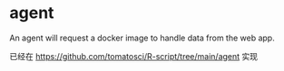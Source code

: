 # agent
An agent will request a docker image to handle data from the web app.

已经在 https://github.com/tomatosci/R-script/tree/main/agent 实现
